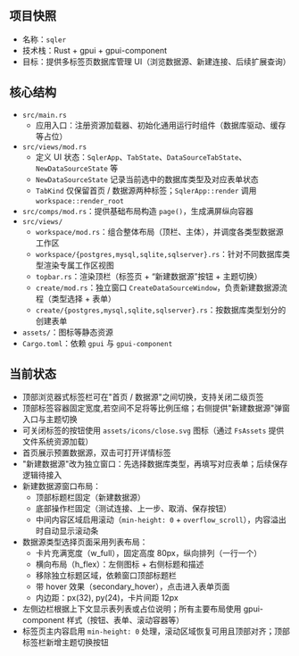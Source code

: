 ## 项目快照
- 名称：`sqler`
- 技术栈：Rust + gpui + gpui-component
- 目标：提供多标签页数据库管理 UI（浏览数据源、新建连接、后续扩展查询）
## 核心结构
- `src/main.rs`
    - 应用入口：注册资源加载器、初始化通用运行时组件（数据库驱动、缓存等占位）
- `src/views/mod.rs`
    - 定义 UI 状态：`SqlerApp`、`TabState`、`DataSourceTabState`、`NewDataSourceState` 等
    - `NewDataSourceState` 记录当前选中的数据库类型及对应表单状态
    - `TabKind` 仅保留首页 / 数据源两种标签；`SqlerApp::render` 调用 `workspace::render_root`
- `src/comps/mod.rs`：提供基础布局构造 `page()`，生成满屏纵向容器
- `src/views/`
    - `workspace/mod.rs`：组合整体布局（顶栏、主体），并调度各类型数据源工作区
    - `workspace/{postgres,mysql,sqlite,sqlserver}.rs`：针对不同数据库类型渲染专属工作区视图
    - `topbar.rs`：渲染顶栏（标签页 + “新建数据源”按钮 + 主题切换）
    - `create/mod.rs`：独立窗口 `CreateDataSourceWindow`，负责新建数据源流程（类型选择 + 表单）
    - `create/{postgres,mysql,sqlite,sqlserver}.rs`：按数据库类型划分的创建表单
- `assets/`：图标等静态资源
- `Cargo.toml`：依赖 `gpui` 与 `gpui-component`

## 当前状态
- 顶部浏览器式标签栏可在"首页 / 数据源"之间切换，支持关闭二级页签
- 顶部标签容器固定宽度,若空间不足将等比例压缩；右侧提供"新建数据源"弹窗入口与主题切换
- 可关闭标签的按钮使用 `assets/icons/close.svg` 图标（通过 `FsAssets` 提供文件系统资源加载）
- 首页展示预置数据源，双击可打开详情标签
- "新建数据源"改为独立窗口：先选择数据库类型，再填写对应表单；后续保存逻辑待接入
- 新建数据源窗口布局：
  - 顶部标题栏固定（新建数据源）
  - 底部操作栏固定（测试连接、上一步、取消、保存按钮）
  - 中间内容区域启用滚动（`min-height: 0` + `overflow_scroll`），内容溢出时自动显示滚动条
- 数据源类型选择页面采用列表布局：
  - 卡片充满宽度（w_full），固定高度 80px，纵向排列（一行一个）
  - 横向布局（h_flex）：左侧图标 + 右侧标题和描述
  - 移除独立标题区域，依赖窗口顶部标题栏
  - 带 hover 效果（secondary_hover），点击进入表单页面
  - 内边距：px(32), py(24)，卡片间距 12px
- 左侧边栏根据上下文显示表列表或占位说明；所有主要布局使用 gpui-component 样式（按钮、表单、滚动容器等）
- 标签页主内容启用 `min-height: 0` 处理，滚动区域恢复可用且顶部对齐；顶部标签栏新增主题切换按钮

